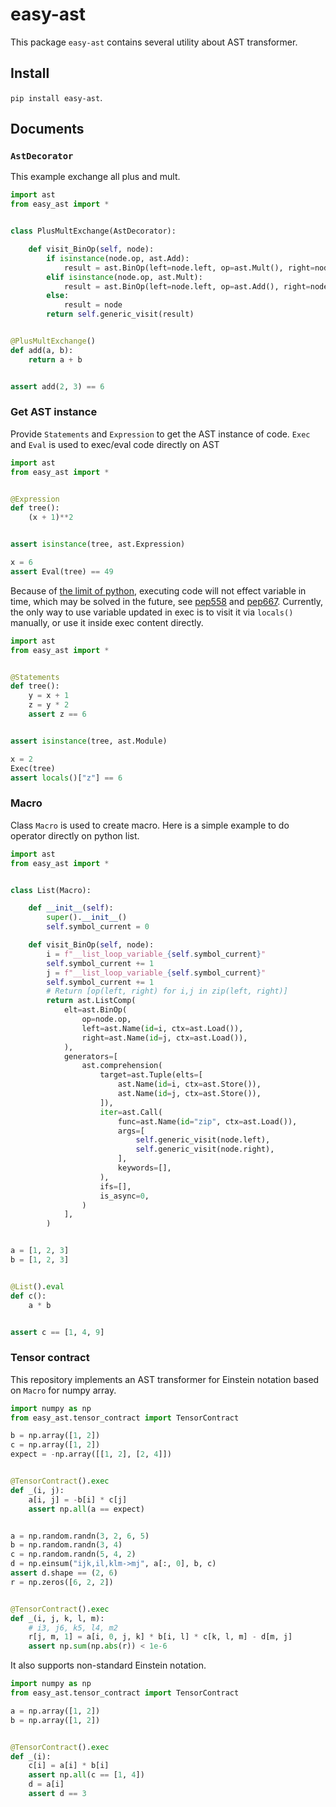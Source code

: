# easy-ast

This package `easy-ast` contains several utility about AST transformer.

## Install

`pip install easy-ast`.

## Documents

### `AstDecorator`

This example exchange all plus and mult.

```python
import ast
from easy_ast import *


class PlusMultExchange(AstDecorator):

    def visit_BinOp(self, node):
        if isinstance(node.op, ast.Add):
            result = ast.BinOp(left=node.left, op=ast.Mult(), right=node.right)
        elif isinstance(node.op, ast.Mult):
            result = ast.BinOp(left=node.left, op=ast.Add(), right=node.right)
        else:
            result = node
        return self.generic_visit(result)


@PlusMultExchange()
def add(a, b):
    return a + b


assert add(2, 3) == 6
```

### Get AST instance

Provide `Statements` and `Expression` to get the AST instance of code.
`Exec` and `Eval` is used to exec/eval code directly on AST

```python
import ast
from easy_ast import *


@Expression
def tree():
    (x + 1)**2


assert isinstance(tree, ast.Expression)

x = 6
assert Eval(tree) == 49
```

Because of [the limit of python](https://docs.python.org/3/library/functions.html#exec),
executing code will not effect variable in time, which may be solved in the future,
see [pep558](https://peps.python.org/pep-0558/) and [pep667](https://peps.python.org/pep-0667/).
Currently, the only way to use variable updated in exec is to visit it via `locals()` manually,
or use it inside exec content directly.

```python
import ast
from easy_ast import *


@Statements
def tree():
    y = x + 1
    z = y * 2
    assert z == 6


assert isinstance(tree, ast.Module)

x = 2
Exec(tree)
assert locals()["z"] == 6
```

### Macro

Class `Macro` is used to create macro. Here is a simple example to do operator directly on python list.

```python
import ast
from easy_ast import *


class List(Macro):

    def __init__(self):
        super().__init__()
        self.symbol_current = 0

    def visit_BinOp(self, node):
        i = f"__list_loop_variable_{self.symbol_current}"
        self.symbol_current += 1
        j = f"__list_loop_variable_{self.symbol_current}"
        self.symbol_current += 1
        # Return [op(left, right) for i,j in zip(left, right)]
        return ast.ListComp(
            elt=ast.BinOp(
                op=node.op,
                left=ast.Name(id=i, ctx=ast.Load()),
                right=ast.Name(id=j, ctx=ast.Load()),
            ),
            generators=[
                ast.comprehension(
                    target=ast.Tuple(elts=[
                        ast.Name(id=i, ctx=ast.Store()),
                        ast.Name(id=j, ctx=ast.Store()),
                    ]),
                    iter=ast.Call(
                        func=ast.Name(id="zip", ctx=ast.Load()),
                        args=[
                            self.generic_visit(node.left),
                            self.generic_visit(node.right),
                        ],
                        keywords=[],
                    ),
                    ifs=[],
                    is_async=0,
                )
            ],
        )


a = [1, 2, 3]
b = [1, 2, 3]


@List().eval
def c():
    a * b


assert c == [1, 4, 9]
```

### Tensor contract

This repository implements an AST transformer for Einstein notation based on `Macro` for numpy array.

```python
import numpy as np
from easy_ast.tensor_contract import TensorContract

b = np.array([1, 2])
c = np.array([1, 2])
expect = -np.array([[1, 2], [2, 4]])


@TensorContract().exec
def _(i, j):
    a[i, j] = -b[i] * c[j]
    assert np.all(a == expect)


a = np.random.randn(3, 2, 6, 5)
b = np.random.randn(3, 4)
c = np.random.randn(5, 4, 2)
d = np.einsum("ijk,il,klm->mj", a[:, 0], b, c)
assert d.shape == (2, 6)
r = np.zeros([6, 2, 2])


@TensorContract().exec
def _(i, j, k, l, m):
    # i3, j6, k5, l4, m2
    r[j, m, 1] = a[i, 0, j, k] * b[i, l] * c[k, l, m] - d[m, j]
    assert np.sum(np.abs(r)) < 1e-6
```

It also supports non-standard Einstein notation.

```python
import numpy as np
from easy_ast.tensor_contract import TensorContract

a = np.array([1, 2])
b = np.array([1, 2])


@TensorContract().exec
def _(i):
    c[i] = a[i] * b[i]
    assert np.all(c == [1, 4])
    d = a[i]
    assert d == 3
```
